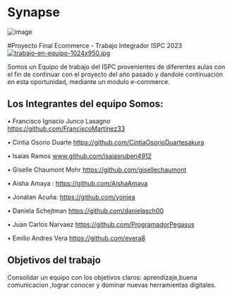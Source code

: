 # Synapse

![image](https://user-images.githubusercontent.com/63260839/192121859-9cc65987-f4a9-4af1-9229-cc4421fc07b6.png)

#Proyecto Final Ecommerce - Trabajo Integrador ISPC 2023
[![trabajo-en-equipo-1024x950.jpg](https://i.postimg.cc/HLYpChcn/trabajo-en-equipo-1024x950.jpg)](https://postimg.cc/XrPMfxg6)

Somos un Equipo de trabajo del ISPC provenientes de diferentes aulas con el fin de continuar con el proyecto del año pasado y dandole continuación en esta oportunidad, mediante un modulo e-commerce.

## Los Integrantes del equipo Somos:
•	Francisco Ignacio	Junco Lasagno  https://github.com/FranciscoMartinez33
  
•	 Cintia Osorio Duarte
  https://github.com/CintiaOsorioDuartesakura

•	Isaias Ramos www.github.com/isaiasruben4912

•	Giselle Chaumont Mohr https://github.com/gisellechaumont

•	Aisha Amaya	: https://github.com/AishaAmaya

•	Jonatan Acuña: https://github.com/yoniea

•	 Daniela Schejtman
  https://github.com/danielasch00
  
•	 Juan Carlos Narvaez
  https://github.com/ProgramadorPegasus
  
•	 Emilio Andres Vera
  https://github.com/evera8

## Objetivos del trabajo

Consolidar un equipo con los objetivos claros: aprendizaje,buena comunicacion ,lograr conocer y dominar nuevas herramientas digitales.











